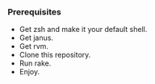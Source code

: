 ### Prerequisites

* Get zsh and make it your default shell.
* Get janus.
* Get rvm.
* Clone this repository.
* Run rake.
* Enjoy.
